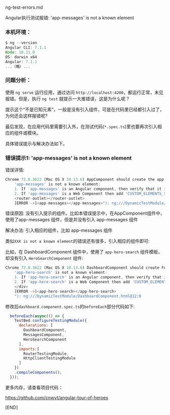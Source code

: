 ng-test-errors.md

Angular执行测试报错: 'app-messages' is not a known element

### 本机环境：

```js
$ ng --version
Angular CLI: 7.1.1
Node: 10.11.0
OS: darwin x64
Angular: 7.1.1
...（略）...
```

### 问题分析：

使用 `ng serve` 运行应用，通过访问 `http://localhost:4200`，都运行正常，未见报错。但是，执行 `ng test` 就提示一大推错误，这是为什么呢？

提示这个“不是已知元素”，一般是没有引入组件，可是在代码里已经都引入过了，为何还会这样报错呢?

最后发现，在应用代码里需要引入外，在测试代码(`*.spec.ts`)里也要再次引入相应的组件或模块。

具体错误提示与解决办法如下。

### 错误提示1: 'app-messages' is not a known element

错误详情:

```js
Chrome 72.0.3622 (Mac OS X 10.13.6) AppComponent should create the app FAILED
	'app-messages' is not a known element:
	1. If 'app-messages' is an Angular component, then verify that it is part of this module.
	2. If 'app-messages' is a Web Component then add 'CUSTOM_ELEMENTS_SCHEMA' to the '@NgModule.schemas' of this component to suppress this message. ("
	<router-outlet></router-outlet>
	[ERROR ->]<app-messages></app-messages>"): ng:///DynamicTestModule/AppComponent.html@22:0
```

错误原因: 没有引入提示的组件。比如本错误提示中，在AppComponent组件中，使用了app-messages 组件，但是并没有引入 app-messages 组件

解决办法: 引入相应的组件，比如 app-messages 组件

类似`XXX is not a known element`的错误还有很多，引入相应的组件即可:

比如，在 DashboardComponent 组件中，使用了 `app-hero-search` 组件模板，却没有引入 `HeroSearchComponent` 组件: 

```js
Chrome 72.0.3622 (Mac OS X 10.13.6) DashboardComponent should create FAILED
	'app-hero-search' is not a known element:
	1. If 'app-hero-search' is an Angular component, then verify that it is part of this module.
	2. If 'app-hero-search' is a Web Component then add 'CUSTOM_ELEMENTS_SCHEMA' to the '@NgModule.schemas' of this component to suppress this message. ("
	</div>
	[ERROR ->]<app-hero-search></app-hero-search>
	"): ng:///DynamicTestModule/DashboardComponent.html@12:0
```

修改后`dashboard.component.spec.ts`的`beforeEach`部分代码如下:

```js
  beforeEach(async(() => {
    TestBed.configureTestingModule({
      declarations: [ 
        DashboardComponent, 
        MessagesComponent, 
        HeroSearchComponent
      ],
      imports:[
        RouterTestingModule,
        HttpClientTestingModule
      ]
    })
    .compileComponents();
  }));
```
 
更多内存，请查看项目代码：

https://github.com/cnwyt/angular-tour-of-heroes

[END]